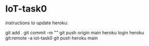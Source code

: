 # IoT-task0

instructions to update heroku:

git add .
git commit -m "<YOUR COMMIT MESSAGE>"
git push origin main
heroku login
heroku git:remote -a iot-task0
git push heroku main
